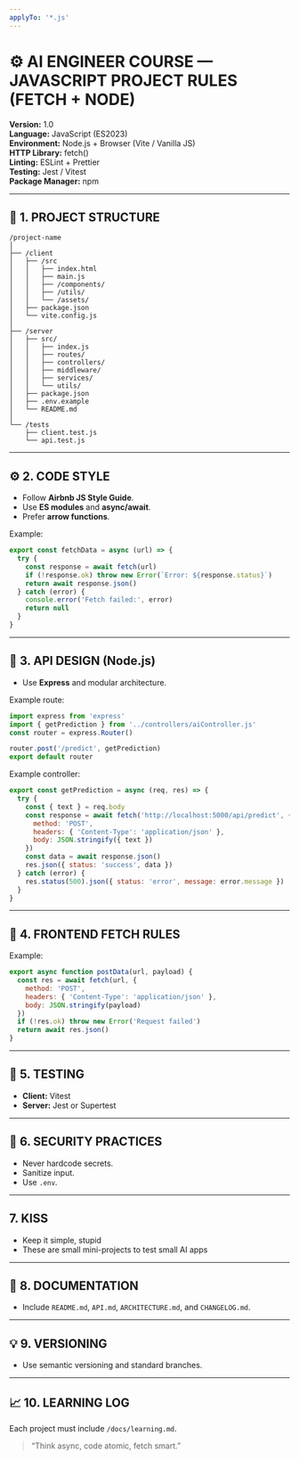 ```yaml
---
applyTo: '*.js'
---
```

# ⚙️ AI ENGINEER COURSE — JAVASCRIPT PROJECT RULES (FETCH + NODE)

**Version:** 1.0  
**Language:** JavaScript (ES2023)  
**Environment:** Node.js + Browser (Vite / Vanilla JS)  
**HTTP Library:** fetch()  
**Linting:** ESLint + Prettier  
**Testing:** Jest / Vitest  
**Package Manager:** npm  

---

## 📘 1. PROJECT STRUCTURE

```
/project-name
│
├── /client
│   ├── /src
│   │   ├── index.html
│   │   ├── main.js
│   │   ├── /components/
│   │   ├── /utils/
│   │   └── /assets/
│   ├── package.json
│   └── vite.config.js
│
├── /server
│   ├── src/
│   │   ├── index.js
│   │   ├── routes/
│   │   ├── controllers/
│   │   ├── middleware/
│   │   ├── services/
│   │   └── utils/
│   ├── package.json
│   ├── .env.example
│   └── README.md
│
└── /tests
    ├── client.test.js
    └── api.test.js
```

---

## ⚙️ 2. CODE STYLE

- Follow **Airbnb JS Style Guide**.
- Use **ES modules** and **async/await**.
- Prefer **arrow functions**.

Example:
```js
export const fetchData = async (url) => {
  try {
    const response = await fetch(url)
    if (!response.ok) throw new Error(`Error: ${response.status}`)
    return await response.json()
  } catch (error) {
    console.error('Fetch failed:', error)
    return null
  }
}
```

---

## 🧩 3. API DESIGN (Node.js)

- Use **Express** and modular architecture.

Example route:
```js
import express from 'express'
import { getPrediction } from '../controllers/aiController.js'
const router = express.Router()

router.post('/predict', getPrediction)
export default router
```

Example controller:
```js
export const getPrediction = async (req, res) => {
  try {
    const { text } = req.body
    const response = await fetch('http://localhost:5000/api/predict', {
      method: 'POST',
      headers: { 'Content-Type': 'application/json' },
      body: JSON.stringify({ text })
    })
    const data = await response.json()
    res.json({ status: 'success', data })
  } catch (error) {
    res.status(500).json({ status: 'error', message: error.message })
  }
}
```

---

## 🧠 4. FRONTEND FETCH RULES

Example:
```js
export async function postData(url, payload) {
  const res = await fetch(url, {
    method: 'POST',
    headers: { 'Content-Type': 'application/json' },
    body: JSON.stringify(payload)
  })
  if (!res.ok) throw new Error('Request failed')
  return await res.json()
}
```

---

## 🧪 5. TESTING

- **Client:** Vitest  
- **Server:** Jest or Supertest

---

## 🔐 6. SECURITY PRACTICES

- Never hardcode secrets.
- Sanitize input.
- Use `.env`.


---

## 7. KISS

- Keep it simple, stupid
- These are small mini-projects to test small AI apps

---

## 🧾 8. DOCUMENTATION

- Include `README.md`, `API.md`, `ARCHITECTURE.md`, and `CHANGELOG.md`.

---

## 💡 9. VERSIONING

- Use semantic versioning and standard branches.

---

## 📈 10. LEARNING LOG

Each project must include `/docs/learning.md`.

> “Think async, code atomic, fetch smart.”
